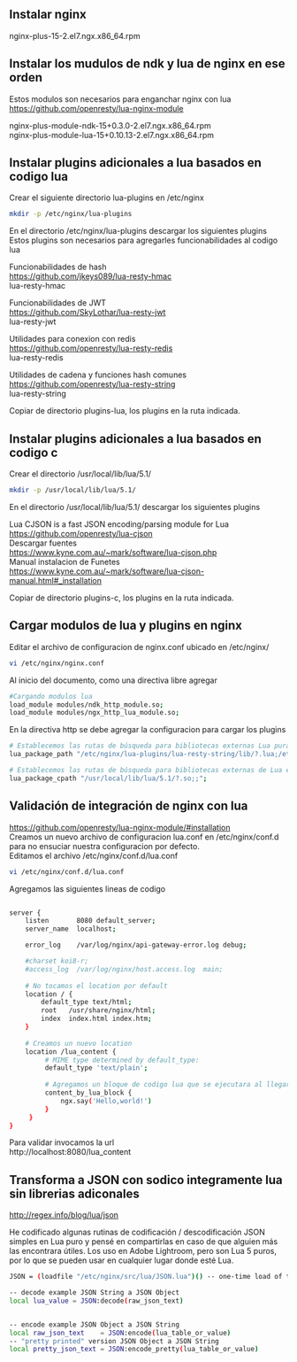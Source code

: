 Instalar nginx
-----------------------------------
nginx-plus-15-2.el7.ngx.x86_64.rpm

Instalar los mudulos de ndk y lua de nginx en ese orden
--------------------------------------------------------
Estos modulos son necesarios para enganchar nginx con lua  
https://github.com/openresty/lua-nginx-module  

nginx-plus-module-ndk-15+0.3.0-2.el7.ngx.x86_64.rpm  
nginx-plus-module-lua-15+0.10.13-2.el7.ngx.x86_64.rpm  

Instalar plugins adicionales a lua basados en codigo lua
---------------------------------------------------------
Crear el siguiente directorio lua-plugins en /etc/nginx  
```sh
mkdir -p /etc/nginx/lua-plugins  
```

En el directorio /etc/nginx/lua-plugins descargar los siguientes plugins  
Estos plugins son necesarios para agregarles funcionabilidades al codigo lua

Funcionabilidades de hash  
https://github.com/jkeys089/lua-resty-hmac  
lua-resty-hmac

Funcionabilidades de JWT  
https://github.com/SkyLothar/lua-resty-jwt  
lua-resty-jwt

Utilidades para conexion con redis  
https://github.com/openresty/lua-resty-redis  
lua-resty-redis

Utilidades de cadena y funciones hash comunes  
https://github.com/openresty/lua-resty-string  
lua-resty-string

Copiar de directorio plugins-lua, los plugins en la ruta indicada.

Instalar plugins adicionales a lua basados en codigo c
-------------------------------------------------------
Crear el directorio /usr/local/lib/lua/5.1/  
```sh
mkdir -p /usr/local/lib/lua/5.1/
```
En el directorio /usr/local/lib/lua/5.1/ descargar los siguientes plugins  

Lua CJSON is a fast JSON encoding/parsing module for Lua  
https://github.com/openresty/lua-cjson  
Descargar fuentes  
https://www.kyne.com.au/~mark/software/lua-cjson.php  
Manual instalacion de Funetes  
https://www.kyne.com.au/~mark/software/lua-cjson-manual.html#_installation  

Copiar de directorio plugins-c, los plugins en la ruta indicada.

Cargar modulos de lua y plugins en nginx
------------------------
Editar el archivo de configuracion de nginx.conf ubicado en /etc/nginx/  
```sh
vi /etc/nginx/nginx.conf
```
Al inicio del documento, como una directiva libre agregar  
```sh
#Cargando modulos lua
load_module modules/ndk_http_module.so;
load_module modules/ngx_http_lua_module.so;
```
En la directiva http se debe agregar la configuracion para cargar los plugins
```sh
# Establecemos las rutas de búsqueda para bibliotecas externas Lua puras
lua_package_path "/etc/nginx/lua-plugins/lua-resty-string/lib/?.lua;/etc/nginx/lua-plugins/lua-resty-hmac/lib/?.lua;/etc/nginx/lua-plugins/lua-resty-redis/lib/?.lua;/etc/nginx/lua-plugins/lua-resty-jwt/lib/?.lua;;";

# Establecemos las rutas de búsqueda para bibliotecas externas de Lua escritas en C
lua_package_cpath "/usr/local/lib/lua/5.1/?.so;;";
```

Validación de integración de nginx con lua
-------------------------------------------
https://github.com/openresty/lua-nginx-module/#installation  
Creamos un nuevo archivo de configuracion lua.conf en /etc/nginx/conf.d para no ensuciar nuestra configuracion por defecto.  
Editamos el archivo /etc/nginx/conf.d/lua.conf
```sh
vi /etc/nginx/conf.d/lua.conf
```

Agregamos las siguientes lineas de codigo
```sh

server {
    listen       8080 default_server;
    server_name  localhost;

    error_log    /var/log/nginx/api-gateway-error.log debug;

    #charset koi8-r;
    #access_log  /var/log/nginx/host.access.log  main;
    
    # No tocamos el location por default
    location / {
        default_type text/html;
        root   /usr/share/nginx/html;
        index  index.html index.htm;
    }
    
    # Creamos un nuevo location 
    location /lua_content {
         # MIME type determined by default_type:
         default_type 'text/plain';
         
         # Agregamos un bloque de codigo lua que se ejecutara al llegar a este location
         content_by_lua_block {
             ngx.say('Hello,world!')
         }
     }
}
```
Para validar invocamos la url  
http://localhost:8080/lua_content

Transforma a JSON con sodico integramente lua sin librerias adiconales
----------------------------------------------------------------------  
http://regex.info/blog/lua/json  

He codificado algunas rutinas de codificación / descodificación JSON simples en Lua puro y pensé en compartirlas en caso de que alguien más las encontrara útiles. Los uso en Adobe Lightroom, pero son Lua 5 puros, por lo que se pueden usar en cualquier lugar donde esté Lua.  

```sh
JSON = (loadfile "/etc/nginx/src/lua/JSON.lua")() -- one-time load of the routines  

-- decode example JSON String a JSON Object
local lua_value = JSON:decode(raw_json_text) 


-- encode example JSON Object a JSON String
local raw_json_text    = JSON:encode(lua_table_or_value)       
-- "pretty printed" version JSON Object a JSON String
local pretty_json_text = JSON:encode_pretty(lua_table_or_value) 
```






